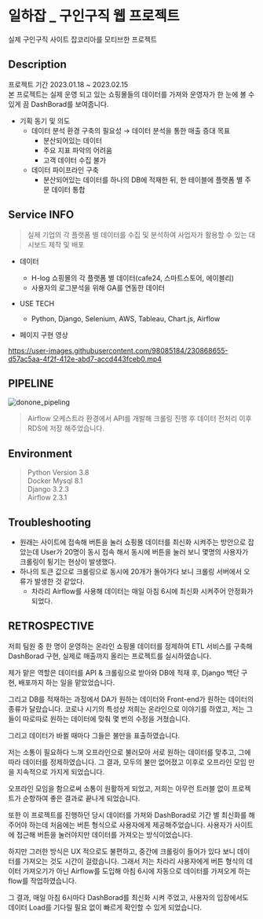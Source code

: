 # 일하잡 _ 구인구직 웹 프로젝트
실제 구인구직 사이트 잡코리아를 모티브한 프로젝트

## Description
프로젝트 기간 2023.01.18 ~ 2023.02.15 \
본 프로젝트는 실제 운영 되고 있는 쇼핑몰들의 데이터를 가져와 운영자가 한 눈에 볼 수 있게 끔 DashBorad를 보여줍니다.
-   기획 동기 및 의도
    -   데이터 분석 환경 구축의 필요성 → 데이터 분석을 통한 매출 증대 목표
        -   분산되어있는 데이터
        -   주요 지표 파악의 어려움
        -   고객 데이터 수집 불가
    -   데이터 파이프라인 구축
        -   분산되어있는 데이터를 하나의 DB에 적재한 뒤, 한 테이블에 플랫폼 별 주문 데이터 통합 

## Service INFO
> 실제 기업의 각 플랫폼 별 데이터를 수집 및 분석하여 사업자가 활용할 수 있는 대시보드 제작 및 배포
- 데이터 
	- H-log 쇼핑몰의 각 플랫폼 별 데이터(cafe24, 스마트스토어, 에이블리)
	- 사용자의 로그분석을 위해 GA를 연동한 데이터
- USE TECH
	- Python, Django, Selenium, AWS, Tableau, Chart.js, Airflow

- 페이지 구현 영상



https://user-images.githubusercontent.com/98085184/230868655-d57ac5aa-4f2f-412e-abd7-accd443fceb0.mp4



## PIPELINE
![donone_pipeling](https://user-images.githubusercontent.com/98085184/230866641-feae6ecb-80ea-4509-8bea-e99c7b0466b2.png)

> Airflow 오케스트라 환경에서 API를 개발해 크롤링 진행 후 데이터 전처리 이후 RDS에 저장 해주었습니다.
## Environment

> Python Version 3.8 \
> Docker Mysql 8.1 \
> Django 3.2.3 \
> Airflow 2.3.1

## Troubleshooting
- 원래는 사이트에 접속해 버튼을 눌러 쇼핑몰 데이터를 최신화 시켜주는 방안으로 잡았는데
User가 20명이 동시 접속 해서 동시에 버튼을 눌러 보니 몇명의 사용자가 크롤링이 튕기는 현상이 발생했다.
- 하나의 토큰 값으로 크롤링으로 동시에 20개가 돌아가다 보니 크롤링 서버에서 오류가 발생한 것 같았다.
	- 차라리 Airflow를 사용해 데이터는 매일 아침 6시에 최신화 시켜주어 안정화가 되었다.


## RETROSPECTIVE
저희 팀원 중 한 명이 운영하는 온라인 쇼핑몰 데이터를 정제하여 ETL 서비스를 구축해 DashBorad 구현,
실제로 매출까지 올리는 프로젝트를 실시하였습니다.

제가 맡은 역할은 데이터를 API & 크롤링으로 받아와 DB에 적재 후, Django 백단 구현, 배포까지 하는 일을 맡았었습니다.

그리고 DB를 적재하는 과정에서 DA가 원하는 데이터와 Front-end가 원하는 데이터의 종류가 달랐습니다.
코로나 시기의 특성상 저희는 온라인으로 이야기를 하였고, 저는 그들이 따로따로 원하는 데이터에 맞춰 몇 번의 수정을 거쳤습니다.

그리고 데이터가 바뀔 때마다 그들은 불만을 표출하였습니다.

저는 소통이 필요하다 느껴 오프라인으로 불러모아 서로 원하는 데이터를 맞추고, 그에 따라 데이터를 정제하였습니다.
그 결과, 모두의 불만 없어졌고 이후로 오프라인 모임 만을 지속적으로 가지게 되었습니다.

오프라인 모임을 함으로써 소통이 원활하게 되었고, 저희는 아무런 트러블 없이 프로젝트가 순항하여 좋은 결과로 끝나게 되었습니다.

또한 이 프로젝트를 진행하던 당시 데이터를 가져와 DashBorad로 기간 별 최신화를 해주어야 하는데 처음에는 버튼 형식으로 사용자에게 제공해주었습니다.
사용자가 사이트에 접근해 버튼을 눌러야지만 데이터를 가져오는 방식이었습니다.

하지만 그러한 방식은 UX 적으로도 불편하고, 중간에 크롤링이 들어가 있다 보니 데이터를 가져오는 것도 시간이 걸렸습니다.
그래서 저는 차라리 사용자에게 버튼 형식의 데이터 가져오기가 아닌 Airflow를 도입해 아침 6시에 자동으로 데이터를 가져오게 하는 flow를 작업하였습니다.

그 결과, 매일 아침 6시마다 DashBorad를 최신화 시켜 주었고, 사용자의 입장에서도 데이터 Load를 기다릴 필요 없이 빠르게 확인할 수 있게 되었습니다.
